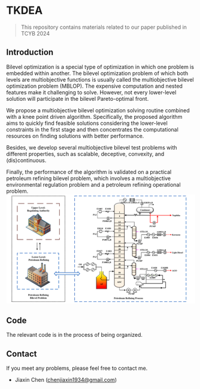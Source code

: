 # TKDEA

> This repository contains materials related to our paper published in TCYB 2024

## Introduction

Bilevel optimization is a special type of optimization in which one problem is embedded within another. The bilevel optimization problem of which both levels are multiobjective functions is usually called the multiobjective bilevel optimization problem (MBLOP). The expensive computation and nested features make it challenging to solve. However, not every lower-level solution will participate in the bilevel Pareto-optimal front.

We propose a multiobjective bilevel optimization solving routine combined with a knee point driven algorithm. Specifically, the proposed algorithm aims to quickly find feasible solutions considering the lower-level constraints in the first stage and then concentrates the computational resources on finding solutions with better performance. 

Besides, we develop several multiobjective bilevel test problems with different properties, such as scalable, deceptive, convexity, and (dis)continuous.  

Finally, the performance of the algorithm is validated on a practical petroleum refining bilevel problem, which involves a multiobjective environmental regulation problem and a petroleum refining operational problem.![PDF Image](PracticalProblem.png)


## Code

The relevant code is in the process of being organized.

## Contact

If you meet any problems, please feel free to contact me.

- Jiaxin Chen (chenjiaxin1934@gmail.com)
